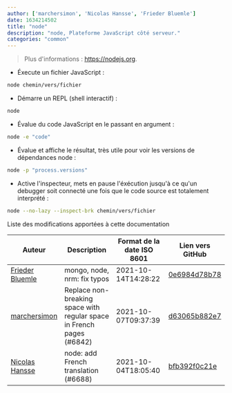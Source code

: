 ```yaml
---
author: ['marchersimon', 'Nicolas Hansse', 'Frieder Bluemle']
date: 1634214502
title: "node"
description: "node, Plateforme JavaScript côté serveur."
categories: "common"
---
```

> Plus d'informations : <https://nodejs.org>.

- Éxecute un fichier JavaScript :

```bash
node chemin/vers/fichier
```

- Démarre un REPL (shell interactif) :

```bash
node
```

- Évalue du code JavaScript en le passant en argument :

```bash
node -e "code"
```

- Évalue et affiche le résultat, très utile pour voir les versions de dépendances node :

```bash
node -p "process.versions"
```

- Active l'inspecteur, mets en pause l'éxécution jusqu'à ce qu'un debugger soit connecté une fois que le code source est totalement interprété :

```bash
node --no-lazy --inspect-brk chemin/vers/fichier
```
Liste des modifications apportées à cette documentation


Auteur | Description | Format de la date ISO 8601 | Lien vers GitHub
------|-----|-----|-----
[Frieder Bluemle](mailto:frieder.bluemle@gmail.com) | mongo, node, nrm: fix typos | 2021-10-14T14:28:22 | [0e6984d78b78](https://github.com/tldr-pages/tldr/commit/0e6984d78b788605994dd7cae08a6afa4b86b312)
[marchersimon](mailto:50295997+marchersimon@users.noreply.github.com) | Replace non-breaking space with regular space in French pages (#6842) | 2021-10-07T09:37:39 | [d63065b882e7](https://github.com/tldr-pages/tldr/commit/d63065b882e77c3d3361e76cfa7f28bf5415832e)
[Nicolas Hansse](mailto:nico.hansse@gmail.com) | node: add French translation (#6688) | 2021-10-04T18:05:40 | [bfb392f0c21e](https://github.com/tldr-pages/tldr/commit/bfb392f0c21e832421b02381447a774f45eede64)

